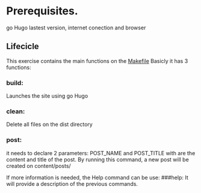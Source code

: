 # Prerequisites.
go Hugo lastest version, internet conection and browser
## Lifecicle
This exercise contains the main functions on the  [Makefile](https://github.com/krlybag/validation/tree/main/module1_task3/Makefile.md)
Basicly it has 3 functions:
### build:
Launches the site using go Hugo
### clean:
Delete all files on the dist directory
### post:
it needs to declare 2 parameters: POST_NAME and POST_TITLE with are the content and title of the post. By running this command, a new post will be created on content/posts/

If more information is needed, the Help command can be use:
###help:
It will provide a description of the previous commands. 

